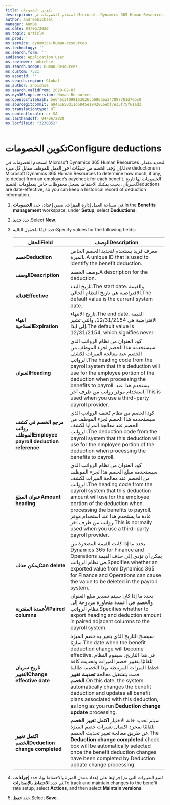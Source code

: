 ```yaml
---
title: تكوين الخصومات
description: استخدم الخصومات في Microsoft Dynamics 365 Human Resources لتحديد مقدار، إن وُجد، الخصم من شيكات أجور العمل للموظف مقابل كل ميزة.
author: andreabichsel
manager: AnnBe
ms.date: 04/06/2020
ms.topic: article
ms.prod: ''
ms.service: dynamics-human-resources
ms.technology: ''
ms.search.form: ''
audience: Application User
ms.reviewer: anbichse
ms.search.scope: Human Resources
ms.custom: 7521
ms.assetid: ''
ms.search.region: Global
ms.author: anbichse
ms.search.validFrom: 2020-02-03
ms.dyn365.ops.version: Human Resources
ms.openlocfilehash: 5e645c3f098163626cb686aba347897781d7ebc0
ms.sourcegitcommit: a9461650d11d6845e1942865ebf7e35f75f61ad3
ms.translationtype: HT
ms.contentlocale: ar-SA
ms.lasthandoff: 04/06/2020
ms.locfileid: "3230052"
---
```

# <a name="configure-deductions"></a><span data-ttu-id="cfe54-103">تكوين الخصومات</span><span class="sxs-lookup"><span data-stu-id="cfe54-103">Configure deductions</span></span>

<span data-ttu-id="cfe54-104">استخدم الخصومات في Microsoft Dynamics 365 Human Resources لتحديد مقدار، إن وُجد، الخصم من شيكات أجور العمل للموظف مقابل كل ميزة.</span><span class="sxs-lookup"><span data-stu-id="cfe54-104">Use deductions in Microsoft Dynamics 365 Human Resources to determine how much, if any, to deduct from an employee’s paycheck for each benefit.</span></span> <span data-ttu-id="cfe54-105">الخصومات لها تاريخ سريان، بحيث يمكنك الاحتفاظ بسجل محفوظات خاص بمعلومات الخصم.</span><span class="sxs-lookup"><span data-stu-id="cfe54-105">Deductions are date-effective, so you can keep a historical record of deduction information.</span></span> 

1. <span data-ttu-id="cfe54-106">في مساحة العمل **إدارة الميزات**، ضمن **إعداد**، حدد **الخصومات**.</span><span class="sxs-lookup"><span data-stu-id="cfe54-106">In the **Benefits management** workspace, under **Setup**, select **Deductions**.</span></span>

2. <span data-ttu-id="cfe54-107">حدد **جديد**.</span><span class="sxs-lookup"><span data-stu-id="cfe54-107">Select **New**.</span></span>

3. <span data-ttu-id="cfe54-108">حدد قيمًا للحقول التالية:</span><span class="sxs-lookup"><span data-stu-id="cfe54-108">Specify values for the following fields:</span></span>

   | <span data-ttu-id="cfe54-109">الحقل</span><span class="sxs-lookup"><span data-stu-id="cfe54-109">Field</span></span> | <span data-ttu-id="cfe54-110">‏‏الوصف</span><span class="sxs-lookup"><span data-stu-id="cfe54-110">Description</span></span> |
   | --- | --- |
   | <span data-ttu-id="cfe54-111">**خصم**</span><span class="sxs-lookup"><span data-stu-id="cfe54-111">**Deduction**</span></span> | <span data-ttu-id="cfe54-112">معرف فريد يستخدم لتحديد الخصم الخاص بالميزة.</span><span class="sxs-lookup"><span data-stu-id="cfe54-112">A unique ID that is used to identify the benefit deduction.</span></span> |
   | <span data-ttu-id="cfe54-113">**‏‏الوصف**</span><span class="sxs-lookup"><span data-stu-id="cfe54-113">**Description**</span></span> | <span data-ttu-id="cfe54-114">وصف الخصم.</span><span class="sxs-lookup"><span data-stu-id="cfe54-114">A description for the deduction.</span></span> |
   | <span data-ttu-id="cfe54-115">**فعالة**</span><span class="sxs-lookup"><span data-stu-id="cfe54-115">**Effective**</span></span> | <span data-ttu-id="cfe54-116">تاريخ البدء.</span><span class="sxs-lookup"><span data-stu-id="cfe54-116">The start date.</span></span> <span data-ttu-id="cfe54-117">والقيمة الافتراضية هي تاريخ النظام الحالي.</span><span class="sxs-lookup"><span data-stu-id="cfe54-117">The default value is the current system date.</span></span> |
   | <span data-ttu-id="cfe54-118">**انتهاء الصلاحية**</span><span class="sxs-lookup"><span data-stu-id="cfe54-118">**Expiration**</span></span> | <span data-ttu-id="cfe54-119">تاريخ الانتهاء.</span><span class="sxs-lookup"><span data-stu-id="cfe54-119">The end date.</span></span> <span data-ttu-id="cfe54-120">القيمة الافتراضية هي 12/31/2154، والتي تشير إلى ابدًا.</span><span class="sxs-lookup"><span data-stu-id="cfe54-120">The default value is 12/31/2154, which signifies never.</span></span> |
   | <span data-ttu-id="cfe54-121">**العنوان**</span><span class="sxs-lookup"><span data-stu-id="cfe54-121">**Heading**</span></span> | <span data-ttu-id="cfe54-122">كود العنوان من نظام الرواتب الذي سيستخدمه هذا الخصم لجزء الموظف من الخصم عند معالجة الميزات لكشف الرواتب.</span><span class="sxs-lookup"><span data-stu-id="cfe54-122">The heading code from the payroll system that this deduction will use for the employee portion of the deduction when processing the benefits to payroll.</span></span> <span data-ttu-id="cfe54-123">يستخدم هذا عند استخدام موفر رواتب من طرف آخر.</span><span class="sxs-lookup"><span data-stu-id="cfe54-123">This is used when you use a third-party payroll provider.</span></span> |
   | <span data-ttu-id="cfe54-124">**مرجع الخصم في كشف رواتب الموظف**</span><span class="sxs-lookup"><span data-stu-id="cfe54-124">**Employee payroll deduction reference**</span></span> | <span data-ttu-id="cfe54-125">كود الخصم من نظام كشف الرواتب الذي سيستخدمه هذا الخصم لجزء الموظف من الخصم عند معالجة المزايا لكشف الرواتب.</span><span class="sxs-lookup"><span data-stu-id="cfe54-125">The deduction code from the payroll system that this deduction will use for the employee portion of the deduction when processing the benefits to payroll.</span></span> |
   | <span data-ttu-id="cfe54-126">**عنوان المبلغ**</span><span class="sxs-lookup"><span data-stu-id="cfe54-126">**Amount heading**</span></span> | <span data-ttu-id="cfe54-127">كود العنوان من نظام الرواتب الذي سيستخدمه مبلغ الخصم هذا لجزء الموظف من الخصم عند معالجة الميزات لكشف الرواتب.</span><span class="sxs-lookup"><span data-stu-id="cfe54-127">The heading code from the payroll system that this deduction amount will use for the employee portion of the deduction when processing the benefits to payroll.</span></span> <span data-ttu-id="cfe54-128">عادة ما يستخدم هذا عند استخدام موفر رواتب من طرف آخر.</span><span class="sxs-lookup"><span data-stu-id="cfe54-128">This is normally used when you use a third-party payroll provider.</span></span> |
   | <span data-ttu-id="cfe54-129">**يمكن حذف**</span><span class="sxs-lookup"><span data-stu-id="cfe54-129">**Can delete**</span></span> | <span data-ttu-id="cfe54-130">يحدد ما إذا كانت القيمة المصدرة من Dynamics 365 for Finance and Operations يمكن أن تؤدي إلى حذف القيمة في نظام الرواتب.</span><span class="sxs-lookup"><span data-stu-id="cfe54-130">Specifies whether an exported value from Dynamics 365 for Finance and Operations can cause the value to be deleted in the payroll system.</span></span> |
   | <span data-ttu-id="cfe54-131">**الأعمدة المقترنة**</span><span class="sxs-lookup"><span data-stu-id="cfe54-131">**Paired columns**</span></span> | <span data-ttu-id="cfe54-132">يحدد ما إذا كان سيتم تصدير مبلغ العنوان والخصم في أعمدة متجاورة مزدوجة إلى نظام الرواتب.</span><span class="sxs-lookup"><span data-stu-id="cfe54-132">Specifies whether to export heading and deduction amount in paired adjacent columns to the payroll system.</span></span> |
   | <span data-ttu-id="cfe54-133">**تاريخ سريان التغيير**</span><span class="sxs-lookup"><span data-stu-id="cfe54-133">**Change effective date**</span></span> | <span data-ttu-id="cfe54-134">سيصبح التاريخ الذي يتغير به خصم الميزة ساريًا.</span><span class="sxs-lookup"><span data-stu-id="cfe54-134">The date when the benefit deduction change will become effective.</span></span> <span data-ttu-id="cfe54-135">في هذا التاريخ، سيقوم النظام تلقائيًا بتغيير خصم الميزات وتحديث كافة خطط الميزات المرتبطة بهذا الخصم، طالما قمت بتشغيل معالجة **تحديث تغيير الخصم**.</span><span class="sxs-lookup"><span data-stu-id="cfe54-135">On this date, the system automatically changes the benefit deduction and updates all benefit plans associated with this deduction, as long as you run **Deduction change update** processing.</span></span> |
   | <span data-ttu-id="cfe54-136">**اكتمل تغيير الخصم**</span><span class="sxs-lookup"><span data-stu-id="cfe54-136">**Deduction change completed**</span></span> | <span data-ttu-id="cfe54-137">سيتم تحديد خانة الاختيار **اكتمل تغيير الخصم‬** تلقائيًا بمجرد اكتمال تغييرات خصم الميزة عن طريق معالجة تغيير تحديث الخصم.</span><span class="sxs-lookup"><span data-stu-id="cfe54-137">The **Deduction change completed** check box will be automatically selected once the benefit deduction changes have been completed by Deduction update change processing.</span></span> |
   
4. <span data-ttu-id="cfe54-138">لتتبع التغييرات التي تم إجراؤها على إعداد معدل الميزة والاحتفاظ بها، حدد **إجراءات**، ثم حدد **الاحتفاظ بالإصدارات**.</span><span class="sxs-lookup"><span data-stu-id="cfe54-138">To track and maintain changes to the benefit rate setup, select **Actions**, and then select **Maintain versions**.</span></span>

5. <span data-ttu-id="cfe54-139">حدد **حفظ**.</span><span class="sxs-lookup"><span data-stu-id="cfe54-139">Select **Save**.</span></span> 
